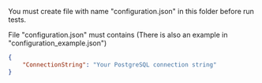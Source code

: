 You must create file with name "configuration.json" in this folder before run tests.

File "configuration.json" must contains (There is also an example in "configuration_example.json")
```JSON
{
	"ConnectionString": "Your PostgreSQL connection string"
}
```